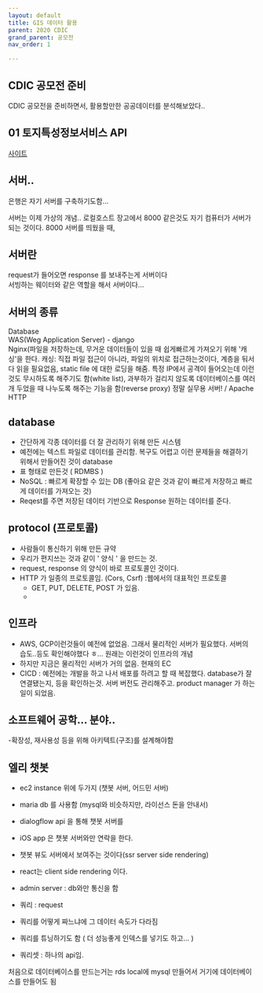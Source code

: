 ```yaml
---
layout: default
title: GIS 데이터 활용
parent: 2020 CDIC
grand_parent: 공모전
nav_order: 1

---
```


## CDIC 공모전 준비  
CDIC 공모전을 준비하면서, 활용할만한 공공데이터를 분석해보았다..  

## 01 토지특성정보서비스 API  
[사이트](#http://openapi.nsdi.go.kr/nsdi/eios/ServiceDetail.do?svcSe=S&svcId=S027)  


## 서버..
은행은 자기 서버를 구축하기도함...

서버는 이제 가상의 개념..
로컬호스트 장고에서 8000 같은것도 자기 컴퓨터가 서버가 되는 것이다.
8000 서버를 띄웠을 때, 

## 서버란 
request가 들어오면 response 를 보내주는게 서버이다  
서빙하는 웨이터와 같은 역할을 해서 서버이다...  

## 서버의 종류  
Database  
WAS(Weg Application Server) - django  
Nginx(파일을 저장하는데, 무거운 데이터들이 있을 때 쉽게빠르게 가져오기 위해 '캐싱'을 한다. 캐싱: 직접 파일 접근이 아니라, 파일의 위치로 접근하는것이다, 계층을 둬서 다 읽을 필요없음, static file 에 대한 로딩을 해줌. 특정 IP에서 공격이 들어오는데 이런것도 무시하도록 해주기도 함(white list), 과부하가 걸리지 않도록 데이터베이스를 여러개 두었을 때 나누도록 해주는 기능을 함(reverse proxy) 정말 실무용 서버! / Apache HTTP 

## database  
- 간단하게 각종 데이터를 더 잘 관리하기 위해 만든 시스템 
- 예전에는 텍스트 파일로 데이터를 관리함. 복구도 어렵고 이런 문제들을 해결하기 위해서 만들어진 것이 database  
- 표 형태로 만든것 ( RDMBS )  
- NoSQL : 빠르게 확장할 수 있는 DB (좋아요 같은 것과 같이 빠르게 저장하고 빠르게 데이터를 가져오는 것)  
- Reqest를 주면 저장된 데이터 기반으로 Response 원하는 데이터를 준다.  

## protocol (프로토콜)  
- 사람들이 통신하기 위해 만든 규약  
- 우리가 편지쓰는 것과 같이 ' 양식 ' 을 만드는 것.  
- request, response 의 양식이 바로 프로토콜인 것이다.  
- HTTP 가 일종의 프로토콜임. (Cors, Csrf) :웹에서의 대표적인 프로토콜 
  - GET, PUT, DELETE, POST 가 있음.  
  - 

## 인프라  
- AWS, GCP이런것들이 예전에 없었음. 그래서 물리적인 서버가 필요했다. 서버의 습도..등도 확인해야했다 ㅎ... 원래는 이런것이 인프라의 개념  
- 하지만 지금은 물리적인 서버가 거의 없음. 현재의 EC
- CICD : 예전에는 개발을 하고 나서 배포를 하려고 할 때 복잡했다. database가 잘 연결됐는지, 등을 확인하는것. 서버 버전도 관리해주고. product manager 가 하는 일이 되었음.  

## 소프트웨어 공학... 분야.. 
-확장성, 재사용성 등을 위해 아키텍트(구조)를 설계해야함  


## 엘리 챗봇 
- ec2 instance 위에 두가지 (챗봇 서버, 어드민 서버)  
- maria db 를 사용함 (mysql와 비슷하지만, 라이선스 돈을 안내서)  
- dialogflow api 을 통해 챗봇 서버를   
- iOS app 은 챗봇 서버와만 연락을 한다.  
- 챗봇 뷰도 서버에서 보여주는 것이다(ssr server side rendering)  
- react는 client side rendering 이다.  

- admin server : db와만 통신을 함  
- 쿼리 : request 
- 쿼리를 어떻게 짜느냐에 그 데이터 속도가 다라짐  
- 쿼리를 튜닝하기도 함 ( 더 성능좋게 인덱스를 넣기도 하고... )
- 쿼리셋 : 하나의 api임.  


처음으로 데이터베이스를 만드는거는 rds 
local에 mysql 만들어서 거기에 데이터베이스를 만들어도 됨 
